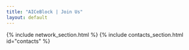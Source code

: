 ```yaml
---
title: "AICeBlock | Join Us"
layout: default
---
```


{% include network_section.html %}
{% include contacts_section.html id="contacts" %}
